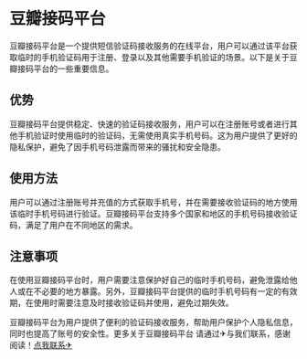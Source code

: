 # 豆瓣接码平台

豆瓣接码平台是一个提供短信验证码接收服务的在线平台，用户可以通过该平台获取临时的手机验证码用于注册、登录以及其他需要手机验证的场景。以下是关于豆瓣接码平台的一些重要信息。

## 优势

豆瓣接码平台提供稳定、快速的验证码接收服务，用户可以在注册账号或者进行其他手机验证时使用临时的验证码，无需使用真实手机号码。这为用户提供了更好的隐私保护，避免了因手机号码泄露而带来的骚扰和安全隐患。

## 使用方法

用户可以通过注册账号并充值的方式获取手机号，并在需要接收验证码的地方使用该临时手机号码进行验证。豆瓣接码平台支持多个国家和地区的手机号码接收验证码，满足了用户在不同地区的需求。

## 注意事项

在使用豆瓣接码平台时，用户需要注意保护好自己的临时手机号码，避免泄露给他人或在不必要的地方暴露。另外，豆瓣接码平台提供的临时手机号码有一定的有效期，在使用时需要注意及时接收验证码并使用，避免过期失效。

豆瓣接码平台为用户提供了便利的验证码接收服务，帮助用户保护个人隐私信息，同时也提高了账号的安全性。更多关于豆瓣接码平台 请通过✈与我们联系，感谢阅读！[点我联系✈](https://www.k02.cc)